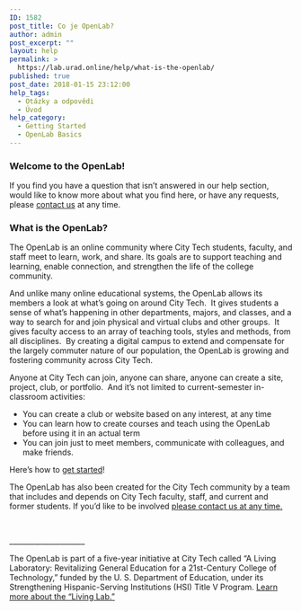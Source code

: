 ```yaml
---
ID: 1582
post_title: Co je OpenLab?
author: admin
post_excerpt: ""
layout: help
permalink: >
  https://lab.urad.online/help/what-is-the-openlab/
published: true
post_date: 2018-01-15 23:12:00
help_tags:
  - Otázky a odpovědi
  - Úvod
help_category:
  - Getting Started
  - OpenLab Basics
---
```

<h3>Welcome to the OpenLab!</h3>
If you find you have a question that isn’t answered in our help section, would like to know more about what you find here, or have any requests, please <a href="https://lab.urad.online/support/contact-us">contact us</a> at any time.
<h3>What is the OpenLab?</h3>
The OpenLab is an online community where City Tech students, faculty, and staff meet to learn, work, and share. Its goals are to support teaching and learning, enable connection, and strengthen the life of the college community.

And unlike many online educational systems, the OpenLab allows its members a look at what’s going on around City Tech.  It gives students a sense of what’s happening in other departments, majors, and classes, and a way to search for and join physical and virtual clubs and other groups.  It gives faculty access to an array of teaching tools, styles and methods, from all disciplines.  By creating a digital campus to extend and compensate for the largely commuter nature of our population, the OpenLab is growing and fostering community across City Tech.

Anyone at City Tech can join, anyone can share, anyone can create a site, project, club, or portfolio.  And it’s not limited to current-semester in-classroom activities:
<ul>
 	<li>You can create a club or website based on any interest, at any time</li>
 	<li>You can learn how to create courses and teach using the OpenLab before using it in an actual term</li>
 	<li>You can join just to meet members, communicate with colleagues, and make friends.</li>
</ul>
Here’s how to <a href="https://lab.urad.online/help/help-category/getting-started/">get started</a>!

The OpenLab has also been created for the City Tech community by a team that includes and depends on City Tech faculty, staff, and current and former students. If you’d like to be involved <a href="https://lab.urad.online/about/support/contact-us/">please contact us at any time.</a>

&nbsp;
<p dir="ltr">_____________________</p>
<strong>
</strong>The OpenLab is part of a five-year initiative at City Tech called “A Living Laboratory: Revitalizing General Education for a 21st-Century College of Technology,” funded by the U. S. Department of Education, under its Strengthening Hispanic-Serving Institutions (HSI) Title V Program. <a href="https://lab.urad.online/livinglab">Learn more about the “Living Lab.”</a>
